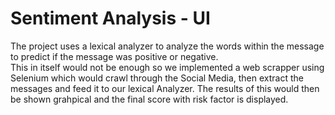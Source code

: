 # Sentiment Analysis - UI
The project uses a lexical analyzer to analyze the words within the message to predict if the message was positive or negative. <br>
This in itself would not be enough so we implemented a web scrapper using Selenium which would crawl through the Social Media, then extract the messages and feed it to our lexical Analyzer. The results of this would then be shown grahpical and the final score with risk factor is displayed.

